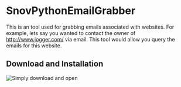 # SnovPythonEmailGrabber

This is an tool used for grabbing emails associated with websites.
For example, lets say you wanted to contact the owner of http://www.jogger.com/ via email.
This tool would allow you query the emails for this website.

## Download and Installation

![Simply download and open](https://i.gyazo.com/bdf3baef7a74203d31e6ccd2c04bc06b.gif)
